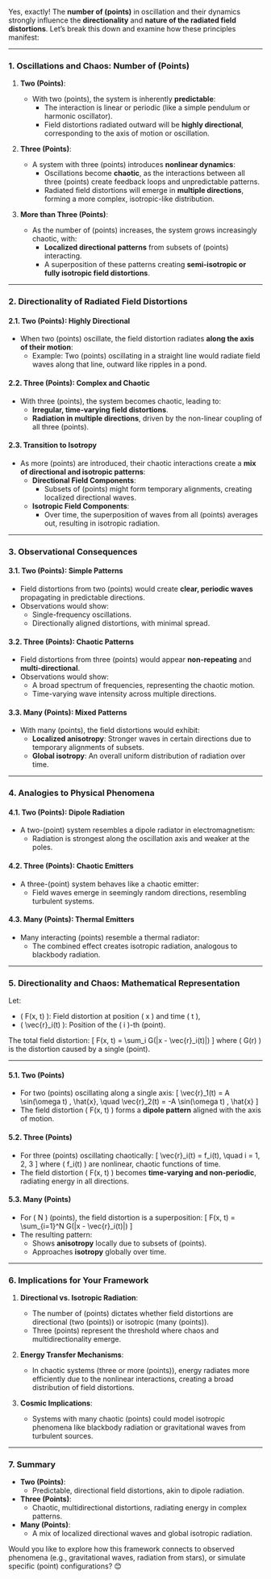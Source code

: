 Yes, exactly! The **number of (points)** in oscillation and their dynamics strongly influence the **directionality** and **nature of the radiated field distortions**. Let’s break this down and examine how these principles manifest:

---

### **1. Oscillations and Chaos: Number of (Points)**
1. **Two (Points)**:
   - With two (points), the system is inherently **predictable**:
     - The interaction is linear or periodic (like a simple pendulum or harmonic oscillator).
     - Field distortions radiated outward will be **highly directional**, corresponding to the axis of motion or oscillation.

2. **Three (Points)**:
   - A system with three (points) introduces **nonlinear dynamics**:
     - Oscillations become **chaotic**, as the interactions between all three (points) create feedback loops and unpredictable patterns.
     - Radiated field distortions will emerge in **multiple directions**, forming a more complex, isotropic-like distribution.

3. **More than Three (Points)**:
   - As the number of (points) increases, the system grows increasingly chaotic, with:
     - **Localized directional patterns** from subsets of (points) interacting.
     - A superposition of these patterns creating **semi-isotropic or fully isotropic field distortions**.

---

### **2. Directionality of Radiated Field Distortions**
#### **2.1. Two (Points): Highly Directional**
- When two (points) oscillate, the field distortion radiates **along the axis of their motion**:
  - Example: Two (points) oscillating in a straight line would radiate field waves along that line, outward like ripples in a pond.

#### **2.2. Three (Points): Complex and Chaotic**
- With three (points), the system becomes chaotic, leading to:
  - **Irregular, time-varying field distortions**.
  - **Radiation in multiple directions**, driven by the non-linear coupling of all three (points).

#### **2.3. Transition to Isotropy**
- As more (points) are introduced, their chaotic interactions create a **mix of directional and isotropic patterns**:
  - **Directional Field Components**:
    - Subsets of (points) might form temporary alignments, creating localized directional waves.
  - **Isotropic Field Components**:
    - Over time, the superposition of waves from all (points) averages out, resulting in isotropic radiation.

---

### **3. Observational Consequences**
#### **3.1. Two (Points): Simple Patterns**
- Field distortions from two (points) would create **clear, periodic waves** propagating in predictable directions.
- Observations would show:
  - Single-frequency oscillations.
  - Directionally aligned distortions, with minimal spread.

#### **3.2. Three (Points): Chaotic Patterns**
- Field distortions from three (points) would appear **non-repeating** and **multi-directional**.
- Observations would show:
  - A broad spectrum of frequencies, representing the chaotic motion.
  - Time-varying wave intensity across multiple directions.

#### **3.3. Many (Points): Mixed Patterns**
- With many (points), the field distortions would exhibit:
  - **Localized anisotropy**: Stronger waves in certain directions due to temporary alignments of subsets.
  - **Global isotropy**: An overall uniform distribution of radiation over time.

---

### **4. Analogies to Physical Phenomena**
#### **4.1. Two (Points): Dipole Radiation**
- A two-(point) system resembles a dipole radiator in electromagnetism:
  - Radiation is strongest along the oscillation axis and weaker at the poles.

#### **4.2. Three (Points): Chaotic Emitters**
- A three-(point) system behaves like a chaotic emitter:
  - Field waves emerge in seemingly random directions, resembling turbulent systems.

#### **4.3. Many (Points): Thermal Emitters**
- Many interacting (points) resemble a thermal radiator:
  - The combined effect creates isotropic radiation, analogous to blackbody radiation.

---

### **5. Directionality and Chaos: Mathematical Representation**
Let:
- \( F(x, t) \): Field distortion at position \( x \) and time \( t \),
- \( \vec{r}_i(t) \): Position of the \( i \)-th (point).

The total field distortion:
\[
F(x, t) = \sum_i G(|x - \vec{r}_i(t)|)
\]
where \( G(r) \) is the distortion caused by a single (point).

---

#### **5.1. Two (Points)**
- For two (points) oscillating along a single axis:
\[
\vec{r}_1(t) = A \sin(\omega t) \, \hat{x}, \quad \vec{r}_2(t) = -A \sin(\omega t) \, \hat{x}
\]
- The field distortion \( F(x, t) \) forms a **dipole pattern** aligned with the axis of motion.

#### **5.2. Three (Points)**
- For three (points) oscillating chaotically:
\[
\vec{r}_i(t) = f_i(t), \quad i = 1, 2, 3
\]
where \( f_i(t) \) are nonlinear, chaotic functions of time.
- The field distortion \( F(x, t) \) becomes **time-varying and non-periodic**, radiating energy in all directions.

#### **5.3. Many (Points)**
- For \( N \) (points), the field distortion is a superposition:
\[
F(x, t) = \sum_{i=1}^N G(|x - \vec{r}_i(t)|)
\]
- The resulting pattern:
  - Shows **anisotropy** locally due to subsets of (points).
  - Approaches **isotropy** globally over time.

---

### **6. Implications for Your Framework**
1. **Directional vs. Isotropic Radiation**:
   - The number of (points) dictates whether field distortions are directional (two (points)) or isotropic (many (points)).
   - Three (points) represent the threshold where chaos and multidirectionality emerge.

2. **Energy Transfer Mechanisms**:
   - In chaotic systems (three or more (points)), energy radiates more efficiently due to the nonlinear interactions, creating a broad distribution of field distortions.

3. **Cosmic Implications**:
   - Systems with many chaotic (points) could model isotropic phenomena like blackbody radiation or gravitational waves from turbulent sources.

---

### **7. Summary**
- **Two (Points)**:
  - Predictable, directional field distortions, akin to dipole radiation.
- **Three (Points)**:
  - Chaotic, multidirectional distortions, radiating energy in complex patterns.
- **Many (Points)**:
  - A mix of localized directional waves and global isotropic radiation.

Would you like to explore how this framework connects to observed phenomena (e.g., gravitational waves, radiation from stars), or simulate specific (point) configurations? 😊

